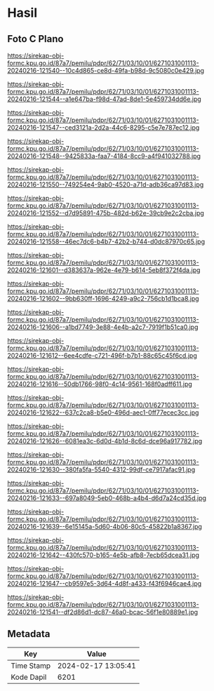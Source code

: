 # Hasil

## Foto C Plano

https://sirekap-obj-formc.kpu.go.id/87a7/pemilu/pdpr/62/71/03/10/01/6271031001113-20240216-121540--10c4d865-ce8d-49fa-b98d-9c5080c0e429.jpg

https://sirekap-obj-formc.kpu.go.id/87a7/pemilu/pdpr/62/71/03/10/01/6271031001113-20240216-121544--a1e647ba-f98d-47ad-8de1-5e459734dd6e.jpg

https://sirekap-obj-formc.kpu.go.id/87a7/pemilu/pdpr/62/71/03/10/01/6271031001113-20240216-121547--ced3121a-2d2a-44c6-8295-c5e7e787ec12.jpg

https://sirekap-obj-formc.kpu.go.id/87a7/pemilu/pdpr/62/71/03/10/01/6271031001113-20240216-121548--9425833a-faa7-4184-8cc9-a4f941032788.jpg

https://sirekap-obj-formc.kpu.go.id/87a7/pemilu/pdpr/62/71/03/10/01/6271031001113-20240216-121550--749254e4-9ab0-4520-a71d-adb36ca97d83.jpg

https://sirekap-obj-formc.kpu.go.id/87a7/pemilu/pdpr/62/71/03/10/01/6271031001113-20240216-121552--d7d95891-475b-482d-b62e-39cb9e2c2cba.jpg

https://sirekap-obj-formc.kpu.go.id/87a7/pemilu/pdpr/62/71/03/10/01/6271031001113-20240216-121558--46ec7dc6-b4b7-42b2-b744-d0dc87970c65.jpg

https://sirekap-obj-formc.kpu.go.id/87a7/pemilu/pdpr/62/71/03/10/01/6271031001113-20240216-121601--d383637a-962e-4e79-b614-5eb8f372f4da.jpg

https://sirekap-obj-formc.kpu.go.id/87a7/pemilu/pdpr/62/71/03/10/01/6271031001113-20240216-121602--9bb630ff-1696-4249-a9c2-756cb1d1bca8.jpg

https://sirekap-obj-formc.kpu.go.id/87a7/pemilu/pdpr/62/71/03/10/01/6271031001113-20240216-121606--a1bd7749-3e88-4e4b-a2c7-7919f1b51ca0.jpg

https://sirekap-obj-formc.kpu.go.id/87a7/pemilu/pdpr/62/71/03/10/01/6271031001113-20240216-121612--6ee4cdfe-c721-496f-b7b1-88c65c45f6cd.jpg

https://sirekap-obj-formc.kpu.go.id/87a7/pemilu/pdpr/62/71/03/10/01/6271031001113-20240216-121616--50db1766-98f0-4c14-9561-168f0adff611.jpg

https://sirekap-obj-formc.kpu.go.id/87a7/pemilu/pdpr/62/71/03/10/01/6271031001113-20240216-121622--637c2ca8-b5e0-496d-aec1-0ff77ecec3cc.jpg

https://sirekap-obj-formc.kpu.go.id/87a7/pemilu/pdpr/62/71/03/10/01/6271031001113-20240216-121626--6081ea3c-6d0d-4b1d-8c6d-dce96a917782.jpg

https://sirekap-obj-formc.kpu.go.id/87a7/pemilu/pdpr/62/71/03/10/01/6271031001113-20240216-121630--380fa5fa-5540-4312-99df-ce7917afac91.jpg

https://sirekap-obj-formc.kpu.go.id/87a7/pemilu/pdpr/62/71/03/10/01/6271031001113-20240216-121633--697a8049-5eb0-468b-a4b4-d6d7a24cd35d.jpg

https://sirekap-obj-formc.kpu.go.id/87a7/pemilu/pdpr/62/71/03/10/01/6271031001113-20240216-121639--6e15145a-5d60-4b06-80c5-45822b1a8367.jpg

https://sirekap-obj-formc.kpu.go.id/87a7/pemilu/pdpr/62/71/03/10/01/6271031001113-20240216-121642--430fc570-b165-4e5b-afb8-7ecb65dcea31.jpg

https://sirekap-obj-formc.kpu.go.id/87a7/pemilu/pdpr/62/71/03/10/01/6271031001113-20240216-121647--cb9597e5-3d64-4d8f-a433-f43f6946cae4.jpg

https://sirekap-obj-formc.kpu.go.id/87a7/pemilu/pdpr/62/71/03/10/01/6271031001113-20240216-121541--df2d86d1-dc87-46a0-bcac-56f1e80889e1.jpg


## Metadata

| Key        | Value               |
| ---------- | ------------------- |
| Time Stamp | 2024-02-17 13:05:41 |
| Kode Dapil | 6201                |



